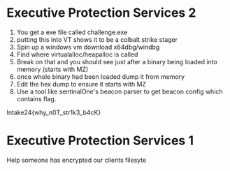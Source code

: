 # Executive Protection Services 2

1) You get a exe file called challenge.exe
2) putting this into VT shows it to be a colbalt strike stager
3) Spin up a windows vm download x64dbg/windbg
4) Find where virtualalloc/heapalloc is called 
5) Break on that and you should see just after a binary being loaded into memory (starts with MZ)
6) once whole binary had been loaded dump it from memory
7) Edit the hex dump to ensure it starts with MZ
8) Use a tool like sentinalOne's beacon parser to get beacon config which contains flag.


Intake24{why_n0T_str1k3_b4cK}

# Executive Protection Services 1
Help someone has encrypted our clients filesyte